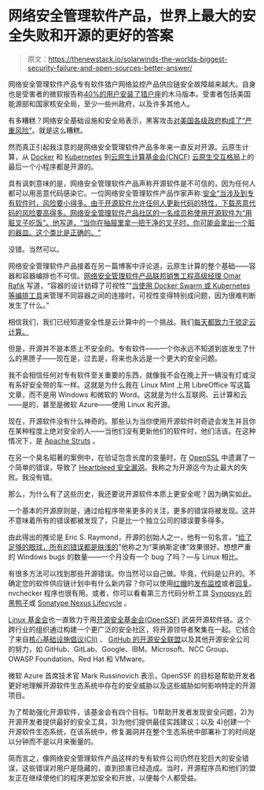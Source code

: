 # 网络安全管理软件产品，世界上最大的安全失败和开源的更好的答案

> 原文：<https://thenewstack.io/solarwinds-the-worlds-biggest-security-failure-and-open-sources-better-answer/>

网络安全管理软件产品专有软件猎户网络监控产品供应链安全故障越来越大。自身也是受害者的微软报告称[40%的用户安装了猎户座](https://www.fireeye.com/blog/products-and-services/2020/12/global-intrusion-campaign-leverages-software-supply-chain-compromise.html)的木马版本。受害者包括美国能源部和国家核安全局，至少一些州政府，以及许多其他人。

有多糟糕？网络安全基础设施和安全局表示，黑客攻击[对美国各级政府构成了“严重风险”](https://arstechnica.com/information-technology/2020/12/feds-warn-that-solarwinds-hackers-likely-used-other-ways-to-breach-networks/)。就是这么糟糕。

然而真正引起我注意的是网络安全管理软件产品多年来一直反对开源。云原生计算，从 [Docker](https://www.zdnet.com/article/what-is-docker-and-why-is-it-so-darn-popular/) 和 [Kubernetes](https://kubernetes.io/) 到[云原生计算基金会(CNCF)](https://www.cncf.io/) [云原生交互格局](https://landscape.cncf.io/)上的最后一个小程序都是开源的。

具有讽刺意味的是，网络安全管理软件产品声称开源软件是不可信的，因为任何人都可以用恶意代码感染它。一位网络安全管理软件产品作家声称:[安全“当涉及到专有软件时，风险要小得多。由于开源软件允许任何人更新代码的特性，下载恶意代码的风险要高得多。网络安全管理软件产品社区的一名成员称使用开源软件为“用脏叉子吃饭”。他写道，“当你在抽屉里拿一把干净的叉子时，你可能会拿出一个脏的器皿。这个类比是正确的。"](https://thwack.solarwinds.com/t5/Geek-Speak-Blogs/The-Pros-and-Cons-of-Open-source-Tools/ba-p/478665)

没错。当然可以。

网络安全管理软件产品接着在另一篇博客中评论道，云原生计算的整个基础——容器和容器编排也不可信。[网络安全管理软件产品联邦销售工程高级经理 Omar Rafik](https://www.linkedin.com/in/omar-rafik-27b50a88/) 写道，“容器的设计妨碍了可视性”“[当使用 Docker Swarm 或 Kubernetes 等编排工具](https://thwack.solarwinds.com/t5/Geek-Speak-Blogs/Will-Security-Concerns-Break-Open-Source-Containers/ba-p/506038)来管理不同容器之间的连接时，可视性变得特别成问题，因为很难判断发生了什么。”

相信我们，我们已经知道安全性是云计算中的一个挑战。我们[每天都致力于锁定云计算。](https://thenewstack.io/kubernetes-security-best-practices-to-keep-you-out-of-the-news/)

但是，开源并不是本质上不安全的。专有软件——一个你永远不知道到底发生了什么的黑匣子——现在是，过去是，将来也永远是一个更大的安全问题。

我不会相信任何对专有软件至关重要的东西，就像我不会在晚上开一辆没有灯或没有系好安全带的车一样。这就是为什么我在 Linux Mint 上用 LibreOffice 写这篇文章，而不是用 Windows 和微软的 Word。这就是为什么互联网、云计算和云——是的，甚至是微软 Azure——使用 Linux 和开源。

现在，开源软件没有什么神奇的。那些认为当你使用开源软件时奇迹会发生并且你在某种程度上绝对安全的人——当他们没有更新他们的软件时，他们活该。在这种情况下，是 [Apache Struts](https://struts.apache.org/) 。

在另一个臭名昭著的案例中，在验证包含长度的变量时，在 [OpenSSL](https://www.openssl.org/) 中遗漏了一个简单的错误，导致了 [Heartbleed 安全漏洞](https://www.zdnet.com/article/heartbleed-open-sources-worst-hour/)。我称之为开源迄今为止最大的失败。我没有错。

那么，为什么有了这些历史，我还要说开源软件本质上更安全呢？因为确实如此。

一个基本的开源原则是，通过给程序带来更多的关注，更多的错误将被发现。这并不意味着所有的错误都被发现了，只是比一个独立公司的错误要多得多。

由此得出的推论是 Eric S. Raymond，开源的创始人之一，他有一句名言，“[给了足够的眼球，所有的错误都是肤浅的](http://www.catb.org/~esr/writings/cathedral-bazaar/cathedral-bazaar/index.html)”他称之为“莱纳斯定律”效果很好。想想严重的 Windows bugs 的数量——一个月没有一个 bug 了吗？—与 Linux 相比。

有很多方法可以找到那些开源错误。你当然可以自己做。毕竟，代码是公开的。不确定您的软件供应链计划中有什么新内容？你可以使用[红帽](https://www.redhat.com/en)的[发布监控](https://release-monitoring.org/)或者[回复](https://repology.org/)。nvchecker 程序也很有用。或者，你可以看看第三方代码分析工具 [Synopsys 的黑鸭子](https://www.synopsys.com/software-integrity/security-testing/software-composition-analysis.html)或 [Sonatype Nexus Lifecycle](https://www.sonatype.com/nexus/lifecycle) 。

[Linux 基金会](https://www.linuxfoundation.org/)也一直致力于用[开源安全基金会(OpenSSF)](https://openssf.org/) 武装开源软件链。这个跨行业的组织通过构建一个更广泛的安全社区，将开源领导者聚集在一起。它结合了来自[核心基础设施倡议(CII)](https://www.coreinfrastructure.org/) 、 [GitHub 的开源安全联盟](https://github.com/Open-Source-Security-Coalition/Open-Source-Security-Coalition)以及其他开源安全公司的努力，如 GitHub、GitLab、Google、IBM、Microsoft、NCC Group、OWASP Foundation、Red Hat 和 VMware。

微软 Azure 首席技术官 Mark Russinovich 表示，OpenSSF 的目标是帮助开发者更好地理解开源软件生态系统中存在的安全威胁以及这些威胁如何影响特定的开源项目。

为了帮助强化开源软件，该基金会有四个目标。1)帮助开发者发现安全问题，2)为开源开发者提供最好的安全工具，3)为他们提供最佳实践建议；以及 4)创建一个开源软件生态系统，在该系统中，修复漏洞并在整个生态系统中部署补丁的时间是以分钟而不是以月来衡量的。

简而言之，像网络安全管理软件产品这样的专有软件公司仍然在犯巨大的安全错误，这些错误对用户是隐藏的，直到损害已经造成。当时，开源程序员和他们的盟友正在继续使他们的程序更加安全和开放，以便每个人都受益。

<svg xmlns:xlink="http://www.w3.org/1999/xlink" viewBox="0 0 68 31" version="1.1"><title>Group</title> <desc>Created with Sketch.</desc></svg>